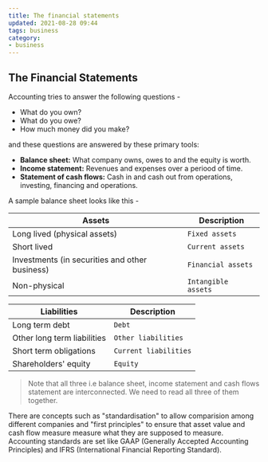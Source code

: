 ```yaml
---
title: The financial statements
updated: 2021-08-28 09:44
tags: business
category: 
- business
---
```



## The Financial Statements

Accounting tries to answer the following questions -

- What do you own? 
- What do you owe?
- How much money did you make? 

and these questions are answered by these primary tools:

- **Balance sheet:** What company owns, owes to and the equity is worth.
- **Income statement:** Revenues and expenses over a periood of time.
- **Statement of cash flows:** Cash in and cash out from operations, investing, financing and operations.

<div class="divider"></div>

A sample balance sheet looks like this -

Assets | Description
--- | ---
Long lived (physical assets) |  `Fixed assets`
Short lived |  `Current assets`
Investments (in securities and other business) | `Financial assets`
Non-physical | `Intangible assets`

Liabilities | Description
--- | ---
Long term debt | `Debt`
Other long term liabilities | `Other liabilities`
Short term obligations | `Current liabilities`
Shareholders' equity | `Equity`

> Note that all three i.e balance sheet, income statement and cash flows statement are interconnected. We need to read all three of them together. 

There are concepts such as "standardisation" to allow comparision among different companies and "first principles" to ensure that asset value and cash flow measure measure what they are supposed to measure. Accounting standards are set like GAAP (Generally Accepted Accounting Principles) and IFRS (International Financial Reporting Standard).